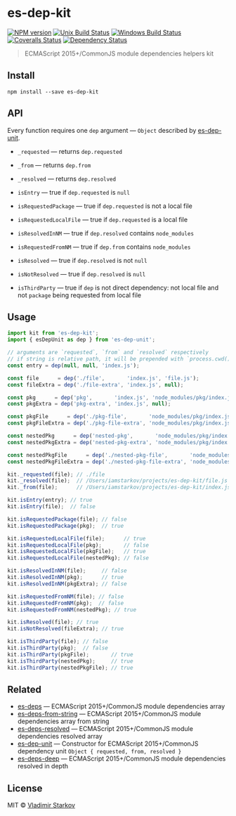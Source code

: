 # es-dep-kit

[![NPM version][npm-image]][npm-url]
[![Unix Build Status][travis-image]][travis-url]
[![Windows Build Status][appveyor-image]][appveyor-url]
[![Coveralls Status][coveralls-image]][coveralls-url]
[![Dependency Status][depstat-image]][depstat-url]

> ECMAScript 2015+/CommonJS module dependencies helpers kit

## Install

    npm install --save es-dep-kit

## API

Every function requires one `dep` argument — `Object` described by [es-dep-unit][es-dep-unit].

* `_requested` — returns `dep.requested`
* `_from` — returns `dep.from`
* `_resolved` — returns `dep.resolved`

* `isEntry` — true if `dep.requested` is `null`
* `isRequestedPackage` — true if `dep.requested` is not a local file
* `isRequestedLocalFile` — true if `dep.requested` is a local file
* `isResolvedInNM` — true if `dep.resolved` contains `node_modules`
* `isRequestedFromNM` — true if `dep.from` contains `node_modules`
* `isResolved` — true if `dep.resolved` is not `null`
* `isNotResolved` — true if `dep.resolved` is `null`
* `isThirdParty` — true if `dep` is not direct dependency: not local file and not `package` being requested from local file

## Usage

```js
import kit from 'es-dep-kit';
import { esDepUnit as dep } from 'es-dep-unit';

// arguments are `requested`, `from` and `resolved` respectively
// if string is relative path, it will be prepended with `process.cwd()`
const entry = dep(null, null, 'index.js');

const file      = dep('./file',       'index.js', 'file.js');
const fileExtra = dep('./file-extra', 'index.js', null);

const pkg      = dep('pkg',       'index.js', 'node_modules/pkg/index.js');
const pkgExtra = dep('pkg-extra', 'index.js', null);

const pkgFile      = dep('./pkg-file',       'node_modules/pkg/index.js', 'node_modules/pkg/file.js'); // eslint-disable-line
const pkgFileExtra = dep('./pkg-file-extra', 'node_modules/pkg/index.js', null);

const nestedPkg      = dep('nested-pkg',       'node_modules/pkg/index.js', 'node_modules/pkg/node_modules/nested-pkg/index.js'); // eslint-disable-line
const nestedPkgExtra = dep('nested-pkg-extra', 'node_modules/pkg/index.js', null);

const nestedPkgFile      = dep('./nested-pkg-file',       'node_modules/pkg/node_modules/nested-pkg/index.js', 'node_modules/pkg/node_modules/nested-pkg/file.js'); // eslint-disable-line
const nestedPkgFileExtra = dep('./nested-pkg-file-extra', 'node_modules/pkg/node_modules/nested-pkg/index.js', null); // eslint-disable-line

kit._requested(file); // ./file
kit._resolved(file);  // /Users/iamstarkov/projects/es-dep-kit/file.js
kit._from(file);      // /Users/iamstarkov/projects/es-dep-kit/index.js

kit.isEntry(entry); // true
kit.isEntry(file);  // false

kit.isRequestedPackage(file); // false
kit.isRequestedPackage(pkg);  // true

kit.isRequestedLocalFile(file);      // true
kit.isRequestedLocalFile(pkg);       // false
kit.isRequestedLocalFile(pkgFile);   // true
kit.isRequestedLocalFile(nestedPkg); // false

kit.isResolvedInNM(file);     // false
kit.isResolvedInNM(pkg);      // true
kit.isResolvedInNM(pkgExtra); // false

kit.isRequestedFromNM(file); // false
kit.isRequestedFromNM(pkg);  // false
kit.isRequestedFromNM(nestedPkg); // true

kit.isResolved(file); // true
kit.isNotResolved(fileExtra); // true

kit.isThirdParty(file); // false
kit.isThirdParty(pkg);  // false
kit.isThirdParty(pkgFile);       // true
kit.isThirdParty(nestedPkg);     // true
kit.isThirdParty(nestedPkgFile); // true
```

## Related

* [es-deps][es-deps] — ECMAScript 2015+/CommonJS module dependencies array
* [es-deps-from-string][es-deps-from-string] — ECMAScript 2015+/CommonJS module dependencies array from string
* [es-deps-resolved][es-deps-resolved] — ECMAScript 2015+/CommonJS module dependencies resolved array
* [es-dep-unit][es-dep-unit] — Constructor for ECMAScript 2015+/CommonJS dependency unit `Object { requested, from, resolved }`
* [es-deps-deep][es-deps-deep] — ECMAScript 2015+/CommonJS module dependencies resolved in depth

[es-deps]: https://github.com/iamstarkov/es-deps
[es-deps-from-string]: https://github.com/iamstarkov/es-deps-from-string
[es-deps-resolved]: https://github.com/iamstarkov/es-deps-resolved
[es-dep-unit]: https://github.com/iamstarkov/es-dep-unit
[es-deps-deep]: https://github.com/iamstarkov/es-deps-deep

## License

MIT © [Vladimir Starkov](https://iamstarkov.com)

[npm-url]: https://npmjs.org/package/es-dep-kit
[npm-image]: https://img.shields.io/npm/v/es-dep-kit.svg?style=flat-square

[travis-url]: https://travis-ci.org/iamstarkov/es-dep-kit
[travis-image]: https://img.shields.io/travis/iamstarkov/es-dep-kit.svg?style=flat-square&label=unix

[appveyor-url]: https://ci.appveyor.com/project/iamstarkov/es-dep-kit
[appveyor-image]: https://img.shields.io/appveyor/ci/iamstarkov/es-dep-kit.svg?style=flat-square&label=windows

[coveralls-url]: https://coveralls.io/r/iamstarkov/es-dep-kit
[coveralls-image]: https://img.shields.io/coveralls/iamstarkov/es-dep-kit.svg?style=flat-square

[depstat-url]: https://david-dm.org/iamstarkov/es-dep-kit
[depstat-image]: https://david-dm.org/iamstarkov/es-dep-kit.svg?style=flat-square
